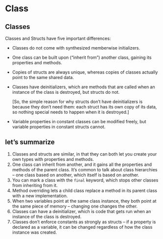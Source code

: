 
# Class

## Classes

Classes and Structs have five important differences:

- Classes do not come with synthesized memberwise initializers.

- One class can be built upon (“inherit from”) another class, gaining its properties and methods.

- Copies of structs are always unique, whereas copies of classes actually point to the same shared data.

- Classes have deinitializers, which are methods that are called when an instance of the class is destroyed, but structs do not.

  [So, the simple reason for why structs don’t have deinitializers is because they don’t need them: each struct has its own copy of its data, so nothing special needs to happen when it is destroyed.]

- Variable properties in constant classes can be modified freely, but variable properties in constant structs cannot.

## let’s summarize

1. Classes and structs are similar, in that they can both let you create your own types with properties and methods.
2. One class can inherit from another, and it gains all the properties and methods of the parent class. It’s common to talk about class hierarchies – one class based on another, which itself is based on another.
3. You can mark a class with the `final` keyword, which stops other classes from inheriting from it.
4. Method overriding lets a child class replace a method in its parent class with a new implementation.
5. When two variables point at the same class instance, they both point at the same piece of memory – changing one changes the other.
6. Classes can have a deinitializer, which is code that gets run when an instance of the class is destroyed.
7. Classes don’t enforce constants as strongly as structs – if a property is declared as a variable, it can be changed regardless of how the class instance was created.
